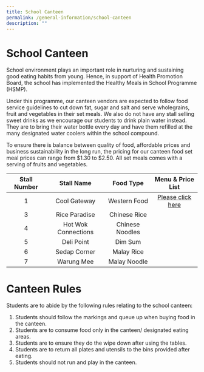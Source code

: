 ```yaml
---
title: School Canteen
permalink: /general-information/school-canteen
description: ""
---
```

# School Canteen

School environment plays an important role in nurturing and sustaining good eating habits from young. Hence, in support of Health Promotion Board, the school has implemented the Healthy Meals in School Programme (HSMP).
 
Under this programme, our canteen vendors are expected to follow food service guidelines to cut down fat, sugar and salt and serve wholegrains, fruit and vegetables in their set meals. We also do not have any stall selling sweet drinks as we encourage our students to drink plain water instead. They are to bring their water bottle every day and have them refilled at the many designated water coolers within the school compound. 

To ensure there is balance between quality of food, affordable prices and business sustainability in the long run, the pricing for our canteen food set meal prices can range from $1.30 to $2.50. All set meals comes with a serving of fruits and vegetables.

| Stall  Number |      Stall Name     |    Food Type    |   Menu  & Price List   |
|:-------------:|:-------------------:|:---------------:|:----------------------:|
|       1       |     Cool Gateway    |   Western Food  |   [Please click here](/files/To%20upload%20to%20sch%20website%20Final%20Menu%20Pricelist_17%20Aug-2.pdf)|
|       3       |    Rice Paradise    |   Chinese Rice  |                        |
|       4       | Hot Wok Connections | Chinese Noodles |                        |
|       5       |      Deli Point     |     Dim Sum     |                        |
|       6       |     Sedap Corner    |    Malay Rice   |                        |
|       7       |      Warung Mee     |  Malay Noodle   |                        |


# Canteen Rules

Students are to abide by the following rules relating to the school canteen:

1.	Students should follow the markings and queue up when buying food in the canteen.
2.	Students are to consume food only in the canteen/ designated eating areas.
3.	Students are to ensure they do the wipe down after using the tables.
 4.	Students are to return all plates and utensils to the bins provided after eating.
 5.	Students should not run and play in the canteen.